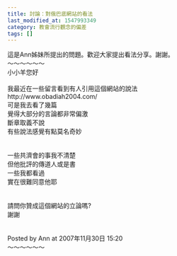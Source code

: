 ```yaml
---
title: 討論：對俄巴底網站的看法
last_modified_at: 1547993349
category: 教會流行觀念的偏差
tags: []
---
```


<p>這是Ann姊妹所提出的問題。歡迎大家提出看法分享。謝謝。<br/><!--more-->～～～～～～<br/>小小羊您好<br/><br/>我最近在一些留言看到有人引用這個網站的說法<br/>http://www.obadiah2004.com/<br/>可是我去看了幾篇<br/>覺得大部分的言論都非常偏激<br/>斷章取義不說<br/>有些說法感覺有點莫名奇妙<br/><br/><br/>一些共濟會的事我不清楚<br/>但他批評的傳道人或是書<br/>一些我都看過<br/>實在很難同意他耶<br/><br/><br/>請問你贊成這個網站的立論嗎?<br/>謝謝<br/><br/><br/>Posted by Ann at 2007年11月30日 15:20 <br/>～～～～～～<br/><br/><br/><br/></p>